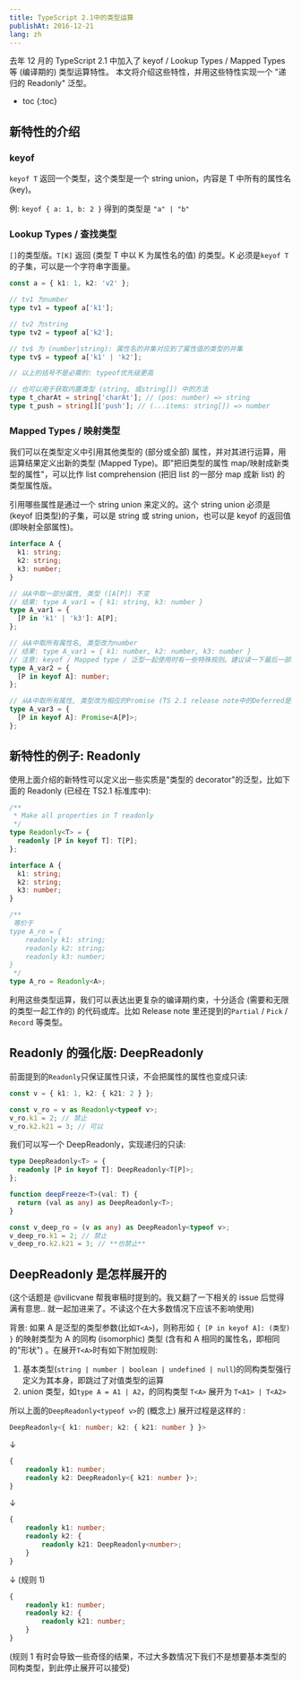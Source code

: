 ```yaml
---
title: TypeScript 2.1中的类型运算
publishAt: 2016-12-21
lang: zh
---
```


去年 12 月的 TypeScript 2.1 中加入了 keyof / Lookup Types / Mapped Types 等 (编译期的) 类型运算特性。
本文将介绍这些特性，并用这些特性实现一个 "递归的 Readonly" 泛型。

- toc
  {:toc}

## 新特性的介绍

### keyof

`keyof T` 返回一个类型，这个类型是一个 string union，内容是 T 中所有的属性名 (key)。

例: `keyof { a: 1, b: 2 }` 得到的类型是 `"a" | "b"`

### Lookup Types / 查找类型

`[]`的类型版。`T[K]` 返回 (类型 T 中以 K 为属性名的值) 的类型。K 必须是`keyof T`的子集，可以是一个字符串字面量。

```typescript
const a = { k1: 1, k2: 'v2' };

// tv1 为number
type tv1 = typeof a['k1'];

// tv2 为string
type tv2 = typeof a['k2'];

// tv$ 为 (number|string): 属性名的并集对应到了属性值的类型的并集
type tv$ = typeof a['k1' | 'k2'];

// 以上的括号不是必需的: typeof优先级更高

// 也可以用于获取内置类型 (string, 或string[]) 中的方法
type t_charAt = string['charAt']; // (pos: number) => string
type t_push = string[]['push']; // (...items: string[]) => number
```

### Mapped Types / 映射类型

我们可以在类型定义中引用其他类型的 (部分或全部) 属性，并对其进行运算，用运算结果定义出新的类型 (Mapped Type)。即"把旧类型的属性 map/映射成新类型的属性"，可以比作 list comprehension (把旧 list 的一部分 map 成新 list) 的类型属性版。

引用哪些属性是通过一个 string union 来定义的。这个 string union 必须是(keyof 旧类型)的子集，可以是 string 或 string union，也可以是 keyof 的返回值 (即映射全部属性)。

```ts
interface A {
  k1: string;
  k2: string;
  k3: number;
}

// 从A中取一部分属性, 类型 ([A[P]) 不变
// 结果: type A_var1 = { k1: string, k3: number }
type A_var1 = {
  [P in 'k1' | 'k3']: A[P];
};

// 从A中取所有属性名, 类型改为number
// 结果: type A_var1 = { k1: number, k2: number, k3: number }
// 注意: keyof / Mapped type / 泛型一起使用时有一些特殊规则。建议读一下最后一部分 "DeepReadonly 是怎样展开的"
type A_var2 = {
  [P in keyof A]: number;
};

// 从A中取所有属性, 类型改为相应的Promise (TS 2.1 release note中的Deferred是这个的泛型版)
type A_var3 = {
  [P in keyof A]: Promise<A[P]>;
};
```

## 新特性的例子: Readonly

使用上面介绍的新特性可以定义出一些实质是"类型的 decorator"的泛型，比如下面的 Readonly (已经在 TS2.1 标准库中):

```ts
/**
 * Make all properties in T readonly
 */
type Readonly<T> = {
  readonly [P in keyof T]: T[P];
};

interface A {
  k1: string;
  k2: string;
  k3: number;
}

/**
 等价于
type A_ro = {
    readonly k1: string;
    readonly k2: string;
    readonly k3: number;
}
 */
type A_ro = Readonly<A>;
```

利用这些类型运算，我们可以表达出更复杂的编译期约束，十分适合 (需要和无限的类型一起工作的) 的代码或库。比如 Release note 里还提到的`Partial` / `Pick` / `Record` 等类型。

## Readonly 的强化版: DeepReadonly

前面提到的`Readonly`只保证属性只读，不会把属性的属性也变成只读:

```ts
const v = { k1: 1, k2: { k21: 2 } };

const v_ro = v as Readonly<typeof v>;
v_ro.k1 = 2; // 禁止
v_ro.k2.k21 = 3; // 可以
```

我们可以写一个 DeepReadonly，实现递归的只读:

```ts
type DeepReadonly<T> = {
  readonly [P in keyof T]: DeepReadonly<T[P]>;
};

function deepFreeze<T>(val: T) {
  return (val as any) as DeepReadonly<T>;
}

const v_deep_ro = (v as any) as DeepReadonly<typeof v>;
v_deep_ro.k1 = 2; // 禁止
v_deep_ro.k2.k21 = 3; // **也禁止**
```

## DeepReadonly 是怎样展开的

(这个话题是 @vilicvane 帮我审稿时提到的。我又翻了一下相关的 issue 后觉得满有意思.. 就一起加进来了。不读这个在大多数情况下应该不影响使用)

背景: 如果 A 是泛型的类型参数(比如`T<A>`)，则称形如 `{ [P in keyof A]: (类型) }` 的映射类型为 A 的同构 (isomorphic) 类型 (含有和 A 相同的属性名，即相同的"形状") 。在展开`T<A>`时有如下附加规则:

1. 基本类型(`string | number | boolean | undefined | null`)的同构类型强行定义为其本身，即跳过了对值类型的运算
2. union 类型，如`type A = A1 | A2`，的同构类型 `T<A>` 展开为 `T<A1> | T<A2>`

所以上面的`DeepReadonly<typeof v>`的 (概念上) 展开过程是这样的 :

```ts
DeepReadonly<{ k1: number; k2: { k21: number } }>
```

↓

```ts
{
    readonly k1: number;
    readonly k2: DeepReadonly<{ k21: number }>;
}
```

↓

```ts
{
    readonly k1: number;
    readonly k2: {
        readonly k21: DeepReadonly<number>;
    }
}
```

↓ (规则 1)

```ts
{
    readonly k1: number;
    readonly k2: {
        readonly k21: number;
    }
}
```

(规则 1 有时会导致一些奇怪的结果，不过大多数情况下我们不是想要基本类型的同构类型，到此停止展开可以接受)
